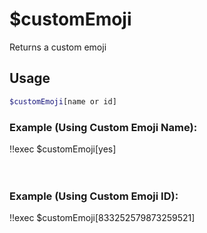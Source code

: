 # $customEmoji

Returns a custom emoji

## Usage

```bash
$customEmoji[name or id]
```

### Example (Using Custom Emoji Name):
<discord-messages>
          <discord-message :bot="false" role-color="#ffcc9a" author="Member">
        !!exec $customEmoji[yes]<br><br>
          </discord-message>
          <discord-message :bot="true" role-color="#0099ff" author="Custom Command" avatar="https://media.discordapp.net/avatars/725721249652670555/781224f90c3b841ba5b40678e032f74a.webp">
        <discord-embed slot="embeds" image="https://i.imgur.com/E174Ey0.png"><br></discord-embed>
        </discord-message>
</discord-messages>

### Example (Using Custom Emoji ID):
<discord-messages>
          <discord-message :bot="false" role-color="#ffcc9a" author="Member">
        !!exec $customEmoji[833252579873259521]<br><br>
          </discord-message>
          <discord-message :bot="true" role-color="#0099ff" author="Custom Command" avatar="https://media.discordapp.net/avatars/725721249652670555/781224f90c3b841ba5b40678e032f74a.webp">
        <discord-embed slot="embeds" image="https://i.imgur.com/7t3gZNn.png"><br></discord-embed>
        </discord-message>
</discord-messages>